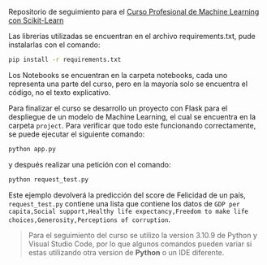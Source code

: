 Repositorio de seguimiento para el [Curso Profesional de Machine Learning con Scikit-Learn](https://platzi.com/cursos/scikitlearn/)

Las librerías utilizadas se encuentran en el archivo requirements.txt, pude instalarlas con el comando:

```bash
pip install -r requirements.txt
```
Los Notebooks se encuentran en la carpeta notebooks, cada uno representa una parte del curso, pero en la mayoría solo se encuentra el código, no el texto explicativo.

Para finalizar el curso se desarrollo un proyecto con Flask para el despliegue de un modelo de Machine Learning, el cual se encuentra en la carpeta `project`.
Para verificar que todo este funcionando correctamente, se puede ejecutar el siguiente comando:

```bash
python app.py
```
y después realizar una petición con el comando:

```bash
python request_test.py
```

Este ejemplo devolverá la predicción del score de Felicidad de un país, `request_test.py` contiene una lista que contiene los datos de  `GDP per capita,Social support,Healthy life expectancy,Freedom to make life choices,Generosity,Perceptions of corruption`.



> Para el seguimiento del curso se utilizo la version 3.10.9 de Python y Visual Studio Code, por lo que algunos comandos pueden variar si estas utilizando otra version de **Python** o un IDE diferente.